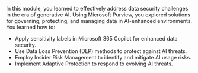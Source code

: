 In this module, you learned to effectively address data security challenges in the era of generative AI. Using Microsoft Purview, you explored solutions for governing, protecting, and managing data in AI-enhanced environments. You learned how to:

- Apply sensitivity labels in Microsoft 365 Copilot for enhanced data security.
- Use Data Loss Prevention (DLP) methods to protect against AI threats.
- Employ Insider Risk Management to identify and mitigate AI usage risks.
- Implement Adaptive Protection to respond to evolving AI threats.
